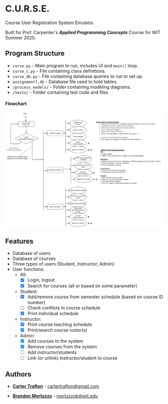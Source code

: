 # C.U.R.S.E.
Course User Registration System Emulator.

Built for Prof. Carpenter's ***Applied Programming Concepts*** Course for WIT Summer 2020.

## Program Structure
- ``curse.py`` - Main program to run, includes UI and ```main()``` loop.
- ``curse_c.py`` - File containing class definitions.
- ``curse_db.py`` - File containing database queries to run to set up.
- ``assignment7.db`` - Database file used to hold tables.
- ``/process_models/`` - Folder containing modeling diagrams.
- ``/tests/`` - Folder containing test code and files


#### Flowchart
![flowchart](https://github.com/cartertrafton/curse/blob/master/process_models/flowchart.png?raw=true)



## Features
- Database of users 
- Database of courses
- Three types of users (Student, Instructor, Admin)
- User functions:
   - All:
        - [x] Login, logout
        - [x] Search for courses (all or based on some parameter)
   - Student:
        - [x] Add/remove course from semester schedule (based on course ID number)
        - [ ] Check conflicts in course schedule
        - [x] Print individual schedule
   - Instructor:
        - [x] Print course teaching schedule
        - [x] Print/search course roster(s)
   - Admin:
        - [x] Add courses to the system
        - [x] Remove courses from the system
        - [ ] Add instructor/students
        - [ ] Link (or unlink) instructor/student to course 

## Authors

* [**Carter Trafton**](https://github.com/cartertrafton) - cartertrafton@gmail.com

* [**Brandon Merluzzo**](https://github.com/merluzzob) - merluzzob@wit.edu

